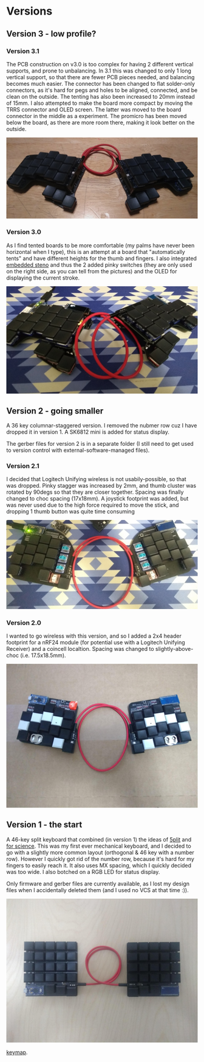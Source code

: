 # Versions

## Version 3 - low profile?

### Version 3.1

The PCB construction on v3.0 is too complex for having 2 different vertical supports, and prone to unbalancing. In 3.1 this was changed to only 1 long vertical support, so that there are fewer PCB pieces needed, and balancing becomes much easier. The connector has been changed to flat solder-only connectors, as it's hard for pegs and holes to be aligned, connected, and be clean on the outside. The tenting has also been increased to 20mm instead of 15mm. I also attempted to make the board more compact by moving the TRRS connector and OLED screen. The latter was moved to the board connector in the middle as a experiment. The promicro has been moved below the board, as there are more room there, making it look better on the outside.

![](pics/v3.1.jpg)

### Version 3.0

As I find tented boards to be more comfortable (my palms have never been horizontal when I type), this is an attempt at a board that "automatically tents" and have different heights for the thumb and fingers. I also integrated [embedded steno](https://github.com/crides/steno) and thus the 2 added pinky switches (they are only used on the right side, as you can tell from the pictures) and the OLED for displaying the current stroke.

![](pics/v3.0.jpg)

## Version 2 - going smaller

A 36 key columnar-staggered version. I removed the nubmer row cuz I have dropped it in version 1. A SK6812 mini is added for status display.

The gerber files for version 2 is in a separate folder (I still need to get used to version control with external-software-managed files).

### Version 2.1

I decided that Logitech Unifying wireless is not usabily-possible, so that was dropped. Pinky stagger was increased by 2mm, and thumb cluster was rotated by 90degs so that they are closer together. Spacing was finally changed to choc spacing (17x18mm). A joystick footprint was added, but was never used due to the high force required to move the stick, and dropping 1 thumb button was quite time consuming

![](pics/v2.1.jpg)

### Version 2.0

I wanted to go wireless with this version, and so I added a 2x4 header footprint for a nRF24 module (for potential use with a Logitech Unifying Receiver) and a coincell localtion. Spacing was changed to slightly-above-choc (i.e. 17.5x18.5mm).

![](pics/v2.0.jpg)

## Version 1 - the start

A 46-key split keyboard that combined (in version 1) the ideas of [5plit](https://oddrocketkeyboards.blogspot.com/2018/05/5plit-v2.html) and [for science](https://github.com/peej/for-science-keyboard). This was my first ever mechanical keyboard, and I decided to go with a slightly more common layout (orthogonal & 46 key with a number row). However I quickly got rid of the number row, because it's hard for my fingers to easily reach it. It also uses MX spacing, which I quickly decided was too wide. I also botched on a RGB LED for status display.

Only firmware and gerber files are currently available, as I lost my design files when I accidentally deleted them (and I used no VCS at that time :)).

![](pics/v1.jpg)

[keymap](http://www.keyboard-layout-editor.com/#/gists/f470cb5798ff4dc8b27f680a605061f3). 
